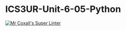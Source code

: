 # ICS3UR-Unit-6-05-Python

[![Mr Coxall's Super Linter](https://github.com/KaitlynIp64/ICS3UR-Unit-6-05-Python/workflows/Mr%20Coxall's%20Super%20Linter/badge.svg)](https://github.com/KaitlynIp64/ICS3UR-Unit-6-05-Python/actions/)
